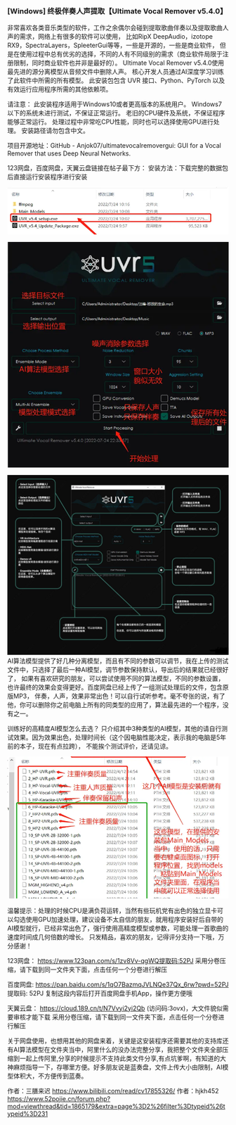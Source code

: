 ### [Windows] 终极伴奏人声提取【Ultimate Vocal Remover v5.4.0】
非常喜欢各类音乐类型的软件，工作之余偶尔会碰到提取歌曲伴奏以及提取歌曲人声的需求，网络上有很多的软件可以使用，
比如RipX DeepAudio，izotope RX9，SpectraLayers，SpleeterGui等等，一些是开源的，一些是商业软件，
但是在使用过程中总有优劣的选择，不同的人有不同级别的需求（商业软件局限于注册限制，同时商业软件也并非是最好的）。
Ultimate Vocal Remover v5.4.0使用最先进的源分离模型从音频文件中删除人声。
核心开发人员通过AI深度学习训练了此软件中所需的所有模型。
此安装包包含 UVR 接口、Python、PyTorch 以及有效运行应用程序所需的其他依赖项。

请注意：
此安装程序适用于Windows10或者更高版本的系统用户。
Windows7 以下的系统未进行测试，不保证正常运行。
老旧的CPU硬件及系统，不保证程序能够正常运行。
处理过程中非常吃CPU性能，同时也可以选择使用GPU进行处理。
安装路径请勿包含中文。

项目开源地址：GitHub - Anjok07/ultimatevocalremovergui: GUI for a Vocal Remover that uses Deep Neural Networks.

123网盘，百度网盘，天翼云盘链接在帖子最下方：
安装方法：下载完整的数据包后直接运行安装程序进行安装 

![输入图片说明](bzrsfl.assets/1.png)

![输入图片说明](bzrsfl.assets/2.png)

![输入图片说明](bzrsfl.assets/4.jpg)
AI算法模型提供了好几种分离模型，而且有不同的参数可以调节，我在上传的测试文件中，只选择了最后一种AI模型，调节参数保持默认，导出后的结果就已经很好了，
如果有喜欢研究的朋友，可以尝试使用不同的算法模型，不同的参数设置，也许最终的效果会变得更好。百度网盘已经上传了一组测试处理后的文件，包含原版MP3，
伴奏，人声，效果非常出色！可以自行试听参考。毫不夸张的说，有了他，你可以删除你之前电脑上所有的同类型的应用了，算法最先进的一个程序，没有之一。

训练好的高精度AI模型怎么去选？
只介绍其中3种类型的AI模型，其他的请自行测试效果。因为效果出色，处理时间长（这个因电脑性能决定，表示我的电脑是5年前的本子，现在有点拉跨），
不能挨个测试评价，还请见谅。 

![输入图片说明](bzrsfl.assets/3.png)

温馨提示：处理的时候CPU是满负荷运转，当然有些玩机党有出色的独立显卡可以勾选使用GPU加速处理，建议设备不太自信的朋友，就用程序安装好后自带的AI模型就行，已经非常出色了，强行使用高精度模型或参数，可能处理一首歌曲的速度时间成几何倍数的增长。
只发精品，喜欢的朋友，记得评分支持一下哦，万分感谢！

123网盘：
https://www.123pan.com/s/1zv8Vv-qgWQ提取码:52PJ
采用分卷压缩，请下载到同一文件夹下面，点击任何一个分卷进行解压

百度网盘:
https://pan.baidu.com/s/1qO7BazmqJVLNQe37Qx_6rw?pwd=52PJ
提取码: 52PJ 复制这段内容后打开百度网盘手机App，操作更方便哦

天翼云盘：
https://cloud.189.cn/t/N7Vvyi2yi2Qb (访问码:3ovx)，大文件貌似需要审核才能下载
采用分卷压缩，请下载到同一文件夹下面，点击任何一个分卷进行解压

关于网盘使用，也想用其他的网盘来着，关键是这安装程序还需要其他的支持库还有AI算法模型在文件夹当中，阿里什么的没办法完整分享，我把整个文件夹全部压缩到一起上传阿里,分享的时候提示不支持此类文件分享,有点坑爹啊，有知道的大神麻烦指导一下，存哪里方便。好多朋友说是蓝奏盘，文件上传大小由限制，AI模型体积大，不方便传到蓝奏。 

作者：三膳来迟 https://www.bilibili.com/read/cv17855326/
作者：hjkh452 https://www.52pojie.cn/forum.php?mod=viewthread&tid=1865179&extra=page%3D2%26filter%3Dtypeid%26typeid%3D231